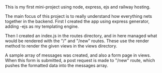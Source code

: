 This is my first mini-project using node, express, ejs and railway hosting.

The main focus of this project is to really understand how everything nets together in the backend. First I created the app using express generator, adding -ejs as my templating engine.

Then I created an index.js in the routes directory, and in here managed what would be rendered with the "/" and "/new" routes. These use the render method to render the given views in the views directory.

A sample array of messages was created, and also a form page in views. When this form is submitted, a post request is made to "/new" route, which pushes the formatted data into the messages array.
